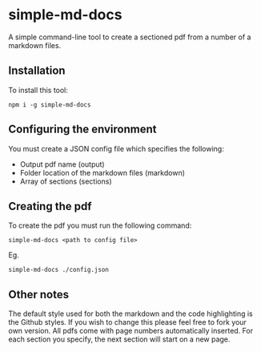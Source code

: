 # simple-md-docs
 
A simple command-line tool to create a sectioned pdf from a number of a markdown files.

## Installation

To install this tool:
```
npm i -g simple-md-docs
```

## Configuring the environment

You must create a JSON config file which specifies the following:

* Output pdf name (output)
* Folder location of the markdown files (markdown)
* Array of sections (sections)



## Creating the pdf

To create the pdf you must run the following command:
```
simple-md-docs <path to config file>
```
Eg.
```
simple-md-docs ./config.json
```

## Other notes

The default style used for both the markdown and the code highlighting is the Github styles. If you wish to change this please feel free to fork your own version. 
All pdfs come with page numbers automatically inserted. 
For each section you specify, the next section will start on a new page. 
